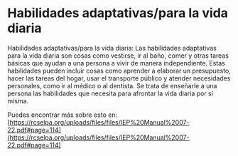 # Habilidades adaptativas/para la vida diaria
Habilidades adaptativas/para la vida diaria: Las habilidades adaptativas para la vida diaria son cosas como vestirse, ir al baño, comer y otras tareas básicas que ayudan a una persona a vivir de manera independiente. Estas habilidades pueden incluir cosas como aprender a elaborar un presupuesto, hacer las tareas del hogar, usar el transporte público y atender necesidades personales, como ir al médico o al dentista. Se trata de enseñarle a una persona las habilidades que necesita para afrontar la vida diaria por sí misma.

Puedes encontrar más sobre esto en: [https://rcselpa.org/uploads/files/files/IEP%20Manual%2007-22.pdf#page=114](https://rcselpa.org/uploads/files/files/IEP%20Manual%2007-22.pdf#page=114)
